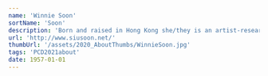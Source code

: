 ```yaml
---
name: 'Winnie Soon'
sortName: 'Soon'
description: 'Born and raised in Hong Kong she/they is an artist-researcher interested in queering the intersections of technical and artistic practices as a critical/feminist/queer praxis, with works appearing in museums, galleries, festivals, distributed networks, papers and books. she/they is currently based in Denmark and working as Associate Professor at Aarhus University'
url: 'http://www.siusoon.net/'
thumbUrl: '/assets/2020_AboutThumbs/WinnieSoon.jpg'
tags: 'PCD2021about'
date: 1957-01-01
---
```

